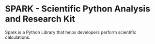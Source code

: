 # SPARK - Scientific Python Analysis and Research Kit

Spark is a Python Library that helps developers perform scientific calculations.
